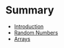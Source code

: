 # Summary

* [Introduction](README.md)
* [Random Numbers](random_numbers/README.md)
* [Arrays](arrays/README.md)

